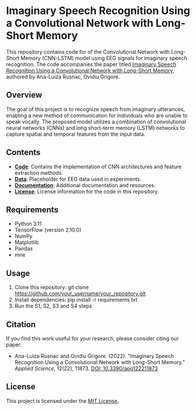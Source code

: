 # Imaginary Speech Recognition Using a Convolutional Network with Long-Short Memory

This repository contains code for of the Convolutional Network with Long-Short Memory (CNN-LSTM) model using EEG signals for imaginary speech recognition. The code accompanies the paper titled [Imaginary Speech Recognition Using a Convolutional Network with Long-Short Memory](https://www.mdpi.com/2076-3417/12/22/11873), authored by Ana-Luiza Rusnac, Ovidiu Grigore.

## Overview

The goal of this project is to recognize speech from imaginary utterances, enabling a new method of communication for individuals who are unable to speak vocally. The proposed model utilizes a combination of convolutional neural networks (CNNs) and long short-term memory (LSTM) networks to capture spatial and temporal features from the input data.

## Contents

- **[Code](code/)**: Contains the implementation of CNN architectures and feature extraction methods.
- **[Data](data/)**: Placeholder for EEG data used in experiments.
- **[Documentation](docs/)**: Additional documentation and resources.
- **[License](LICENSE)**: License information for the code in this repository.

## Requirements

- Python 3.11
- TensorFlow (version 2.10.0)
- NumPy
- Matplotlib
- Pandas
- mne

## Usage

1. Clone this repository:
   git clone https://github.com/your_username/your_repository.git
2. Install dependencies:
   pip install -r requirements.txt
3. Run the S1, S2, S3 and S4 steps


## Citation

If you find this work useful for your research, please consider citing our paper:

- Ana-Luiza Rusnac and Ovidiu Grigore. (2022). "Imaginary Speech Recognition Using a Convolutional Network with Long-Short Memory." *Applied Science*, 12(22), 11873. [DOI: 10.3390/app122211873](https://doi.org/10.3390/app122211873)

## License

This project is licensed under the [MIT License](LICENSE).

